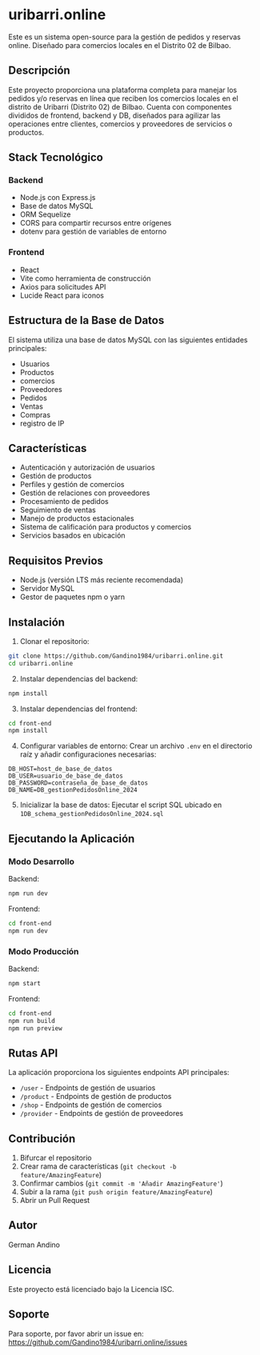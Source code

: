 # uribarri.online

Este es un sistema open-source para la gestión de pedidos y reservas online. Diseñado para comercios locales en el Distrito 02 de Bilbao.

## Descripción

Este proyecto proporciona una plataforma completa para manejar los pedidos y/o reservas en línea que reciben los comercios locales en el distrito de Uribarri (Distrito 02) de Bilbao. Cuenta con componentes divididos de frontend, backend y DB, diseñados para agilizar las operaciones entre clientes, comercios y proveedores de servicios o productos.

## Stack Tecnológico
### Backend
- Node.js con Express.js
- Base de datos MySQL
- ORM Sequelize
- CORS para compartir recursos entre orígenes
- dotenv para gestión de variables de entorno

### Frontend
- React 
- Vite como herramienta de construcción
- Axios para solicitudes API
- Lucide React para iconos

## Estructura de la Base de Datos

El sistema utiliza una base de datos MySQL con las siguientes entidades principales:
- Usuarios
- Productos
- comercios
- Proveedores
- Pedidos
- Ventas
- Compras
- registro de IP

## Características

- Autenticación y autorización de usuarios
- Gestión de productos
- Perfiles y gestión de comercios
- Gestión de relaciones con proveedores
- Procesamiento de pedidos
- Seguimiento de ventas
- Manejo de productos estacionales
- Sistema de calificación para productos y comercios
- Servicios basados en ubicación

## Requisitos Previos

- Node.js (versión LTS más reciente recomendada)
- Servidor MySQL
- Gestor de paquetes npm o yarn

## Instalación

1. Clonar el repositorio:
```bash
git clone https://github.com/Gandino1984/uribarri.online.git
cd uribarri.online
```

2. Instalar dependencias del backend:
```bash
npm install
```

3. Instalar dependencias del frontend:
```bash
cd front-end
npm install
```

4. Configurar variables de entorno:
Crear un archivo `.env` en el directorio raíz y añadir configuraciones necesarias:
```env
DB_HOST=host_de_base_de_datos
DB_USER=usuario_de_base_de_datos
DB_PASSWORD=contraseña_de_base_de_datos
DB_NAME=DB_gestionPedidosOnline_2024
```

5. Inicializar la base de datos:
Ejecutar el script SQL ubicado en `1DB_schema_gestionPedidosOnline_2024.sql`

## Ejecutando la Aplicación

### Modo Desarrollo

Backend:
```bash
npm run dev
```

Frontend:
```bash
cd front-end
npm run dev
```

### Modo Producción

Backend:
```bash
npm start
```

Frontend:
```bash
cd front-end
npm run build
npm run preview
```

## Rutas API

La aplicación proporciona los siguientes endpoints API principales:

- `/user` - Endpoints de gestión de usuarios
- `/product` - Endpoints de gestión de productos
- `/shop` - Endpoints de gestión de comercios
- `/provider` - Endpoints de gestión de proveedores

## Contribución

1. Bifurcar el repositorio
2. Crear rama de características (`git checkout -b feature/AmazingFeature`)
3. Confirmar cambios (`git commit -m 'Añadir AmazingFeature'`)
4. Subir a la rama (`git push origin feature/AmazingFeature`)
5. Abrir un Pull Request

## Autor

German Andino

## Licencia

Este proyecto está licenciado bajo la Licencia ISC.

## Soporte

Para soporte, por favor abrir un issue en: https://github.com/Gandino1984/uribarri.online/issues